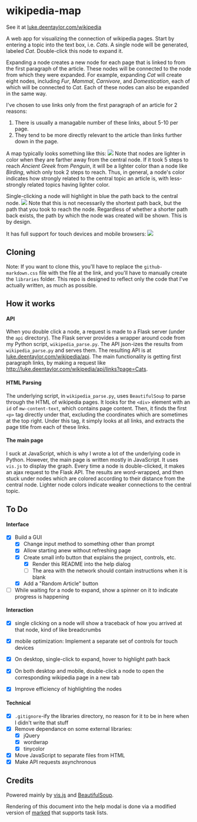 # wikipedia-map
See it at [luke.deentaylor.com/wikipedia](http://luke.deentaylor.com/wikipedia/)

A web app for visualizing the connection of wikipedia pages. Start by entering a topic into the text box, i.e. *Cats*. A single node will be generated, labeled *Cat*. Double-click this node to expand it.

Expanding a node creates a new node for each page that  is linked to from the first paragraph of the article. These nodes will be connected to the node from which they were expanded. For example, expanding *Cat* will create eight nodes, including *Fur*, *Mammal*, *Carnivore*, and *Domestication*, each of which will be connected to *Cat*. Each of these nodes can also be expanded in the same way.

I've chosen to use links only from the first paragraph of an article for 2 reasons:

1. There is usually a managable number of these links, about 5-10 per page.
2. They tend to be more directly relevant to the article than links further down in the page.

A map typically looks something like this:
![](http://i.imgur.com/tJnHSDE.png)
Note that nodes are lighter in color when they are farther away from the central node. If it took 5 steps to reach *Ancient Greek* from *Penguin*, it will be a lighter color than a node like *Birding*, which only took 2 steps to reach. Thus, in general, a node's color indicates how strongly related to the central topic an article is, with less-strongly related topics having lighter color.

Single-clicking a node will highlight in blue the path back to the central node.
![](http://i.imgur.com/1xH3sri.png)
Note that this is not necessarily the shortest path back, but the path that you took to reach the node. Regardless of whether a shorter path back exists, the path by which the node was created will be shown. This is by design.

It has full support for touch devices and mobile browsers:
![](http://i.imgur.com/30TJSBy.jpg)

## Cloning
Note: If you want to clone this, you'll have to replace the `github-markdown.css` file with the file at the link, and you'll have to manually create the `libraries` folder. This repo is designed to reflect only the code that I've actually written, as much as possible.

## How it works

#### API
When you double click a node, a request is made to a Flask server (under the `api` directory). The Flask server provides a wrapper around code from my Python script, `wikipedia_parse.py`. The API json-izes the results from `wikipedia_parse.py` and serves them. The resulting API is at [luke.deentaylor.com/wikipedia/api](http://luke.deentaylor.com/wikipedia/api). The main functionality is getting first paragraph links, by making a request like http://luke.deentaylor.com/wikipedia/api/links?page=Cats.

#### HTML Parsing
The underlying script, in `wikipedia_parse.py`, uses `BeautifulSoup` to parse through the HTML of wikipedia pages. It looks for the `<div>` element with an `id` of `mw-content-text`, which contains page content. Then, it finds the first `<p>` tag directly under that, excluding the coordinates which are sometimes at the top right. Under this tag, it simply looks at all links, and extracts the page title from each of these links.

#### The main page
I suck at JavaScript, which is why I wrote a lot of the underlying code in Python. However, the main page is written mostly in JavaScript. It uses `vis.js` to display the graph. Every time a node is double-clicked, it makes an ajax request to the Flask API. The results are word-wrapped, and then stuck under nodes which are colored according to their distance from the central node. Lighter node colors indicate weaker connections to the central topic.

## To Do

#### Interface
- [x] Build a GUI
  - [x] Change input method to something other than prompt
  - [x] Allow starting anew without refreshing page
  - [x] Create small info button that explains the project, controls, etc.
    - [x] Render this README into the help dialog
    - [ ] The area with the network should contain instructions when it is blank
  - [x] Add a "Random Article" button
- [ ] While waiting for a node to expand, show a spinner on it to indicate progress is happening

#### Interaction
- [x] single clicking on a node will show a traceback of how you arrived at that node, kind of like breadcrumbs
- [x] mobile optimization: Implement a separate set of controls for touch devices
- [x] On desktop, single-click to expand, hover to highlight path back
- [x] On both desktop and mobile, double-click a node to open the corresponding wikipedia page in a new tab
- [x] Improve efficiency of highlighting the nodes


#### Technical
- [x] `.gitignore`-ify the libraries directory, no reason for it to be in here when I didn't write that stuff
- [x] Remove dependance on some external libraries:
	- [x] jQuery
	- [x] wordwrap
	- [x] tinycolor
- [x] Move JavaScript to separate files from HTML
- [x] Make API requests asynchronous

## Credits
Powered mainly by [vis.js](visjs.org) and [BeautifulSoup](crummy.com/software/BeautifulSoup/).

Rendering of this document into the help modal is done via a modified version of [marked](github.com/chjj/marked) that supports task lists.
